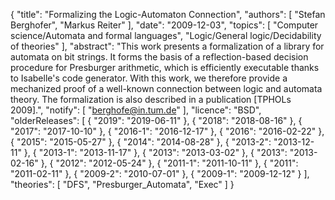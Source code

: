 {
    "title": "Formalizing the Logic-Automaton Connection",
    "authors": [
        "Stefan Berghofer",
        "Markus Reiter"
    ],
    "date": "2009-12-03",
    "topics": [
        "Computer science/Automata and formal languages",
        "Logic/General logic/Decidability of theories"
    ],
    "abstract": "This work presents a formalization of a library for automata on bit strings. It forms the basis of a reflection-based decision procedure for Presburger arithmetic, which is efficiently executable thanks to Isabelle's code generator. With this work, we therefore provide a mechanized proof of a well-known connection between logic and automata theory. The formalization is also described in a publication [TPHOLs 2009].",
    "notify": [
        "berghofe@in.tum.de"
    ],
    "licence": "BSD",
    "olderReleases": [
        {
            "2019": "2019-06-11"
        },
        {
            "2018": "2018-08-16"
        },
        {
            "2017": "2017-10-10"
        },
        {
            "2016-1": "2016-12-17"
        },
        {
            "2016": "2016-02-22"
        },
        {
            "2015": "2015-05-27"
        },
        {
            "2014": "2014-08-28"
        },
        {
            "2013-2": "2013-12-11"
        },
        {
            "2013-1": "2013-11-17"
        },
        {
            "2013": "2013-03-02"
        },
        {
            "2013": "2013-02-16"
        },
        {
            "2012": "2012-05-24"
        },
        {
            "2011-1": "2011-10-11"
        },
        {
            "2011": "2011-02-11"
        },
        {
            "2009-2": "2010-07-01"
        },
        {
            "2009-1": "2009-12-12"
        }
    ],
    "theories": [
        "DFS",
        "Presburger_Automata",
        "Exec"
    ]
}